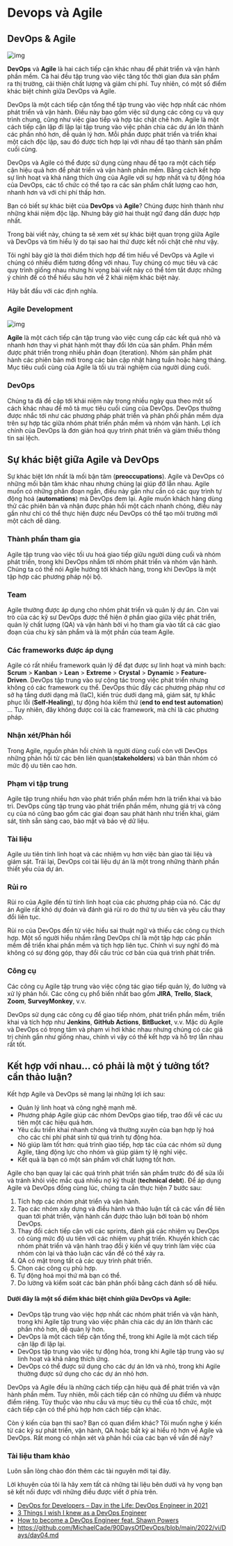 # Devops và Agile

## DevOps & Agile

![img](/Image/Differences-Devops-Agile.jpg)

**DevOps** và **Agile** là hai cách tiếp cận khác nhau để phát triển và vận hành phần mềm. Cả hai đều tập trung vào việc tăng tốc thời gian đưa sản phẩm ra thị trường, cải thiện chất lượng và giảm chi phí. Tuy nhiên, có một số điểm khác biệt chính giữa DevOps và Agile.

DevOps là một cách tiếp cận tổng thể tập trung vào việc hợp nhất các nhóm phát triển và vận hành. Điều này bao gồm việc sử dụng các công cụ và quy trình chung, cũng như việc giao tiếp và hợp tác chặt chẽ hơn. Agile là một cách tiếp cận lặp đi lặp lại tập trung vào việc phân chia các dự án lớn thành các phần nhỏ hơn, dễ quản lý hơn. Mỗi phần được phát triển và triển khai một cách độc lập, sau đó được tích hợp lại với nhau để tạo thành sản phẩm cuối cùng.

DevOps và Agile có thể được sử dụng cùng nhau để tạo ra một cách tiếp cận hiệu quả hơn để phát triển và vận hành phần mềm. Bằng cách kết hợp sự linh hoạt và khả năng thích ứng của Agile với sự hợp nhất và tự động hóa của DevOps, các tổ chức có thể tạo ra các sản phẩm chất lượng cao hơn, nhanh hơn và với chi phí thấp hơn.

Bạn có biết sự khác biệt của **DevOps** và **Agile**? Chúng được hình thành như những khái niệm độc lập. Nhưng bây giờ hai thuật ngữ đang dần được hợp nhất.

Trong bài viết này, chúng ta sẽ xem xét sự khác biệt quan trọng giữa Agile và DevOps và tìm hiểu lý do tại sao hai thứ được kết nối chặt chẽ như vậy.

Tôi nghĩ bây giờ là thời điểm thích hợp để tìm hiểu về DevOps và Agile vì chúng có nhiều điểm tương đồng với nhau. Tuy chúng có mục tiêu và các quy trình giống nhau nhưng hi vọng bài viết này có thể tóm tắt được những ý chính để có thể hiểu sâu hơn về 2 khái niệm khác biệt này.

Hãy bắt đầu với các định nghĩa.

### Agile Development

![img](/Image/Agile.png)

**Agile** là một cách tiếp cận tập trung vào việc cung cấp các kết quả nhỏ và nhanh hơn thay vì phát hành một thay đổi lớn của sản phẩm. Phần mềm được phát triển trong nhiều phân đoạn (iteration). Nhóm sản phẩm phát hành các phiên bản mới trong các bản cập nhật hàng tuần hoặc hàng tháng. Mục tiêu cuối cùng của Agile là tối ưu trải nghiệm của người dùng cuối.

### DevOps

Chúng ta đã đề cập tới khái niệm này trong nhiều ngày qua theo một số cách khác nhau để mô tả mục tiêu cuối cùng của DevOps. DevOps thường được nhắc tới như các phương pháp phát triển và phân phối phần mềm dựa trên sự hợp tác giữa nhóm phát triển phần mềm và nhóm vận hành. Lợi ích chính của DevOps là đơn giản hoá quy trình phát triển và giảm thiểu thông tin sai lệch.

## Sự khác biệt giữa Agile và DevOps

Sự khác biệt lớn nhất là mối bận tâm (**preoccupations**). Agile và DevOps có những mối bận tâm khác nhau nhưng chúng lại giúp đỡ lẫn nhau. Agile muốn có những phân đoạn ngắn, điều này gần như cần có các quy trình tự động hoá (**automations**) mà DevOps đem lại. Agile muốn khách hàng dùng thử các phiên bản và nhận được phản hồi một cách nhanh chóng, điều này gần như chỉ có thể thực hiện được nếu DevOps có thể tạo môi trường mới một cách dễ dàng.

### Thành phần tham gia

Agile tập trung vào việc tối ưu hoá giao tiếp giữu người dùng cuối và nhóm phát triển, trong khi DevOps nhắm tới nhóm phát triển và nhóm vận hành. Chúng ta có thể nói Agile hướng tới khách hàng, trong khi DevOps là một tập hợp các phương pháp nội bộ.

### Team

Agile thường được áp dụng cho nhóm phát triển và quản lý dự án. Còn vai trò của các kỹ sư DevOps được thể hiện ở phần giao giữa việc phát triển, quản lý chất lượng (QA) và vận hành bởi vì họ tham gia vào tất cả các giao đoạn của chu kỳ sản phẩm và là một phần của team Agile.

### Các frameworks được áp dụng

Agile có rất nhiều framework quản lý để đạt được sự linh hoạt và minh bạch: **Scrum** > **Kanban** > **Lean** > **Extreme** > **Crystal** > **Dynamic** > **Feature-Driven**. DevOps tập trung vào sự cộng tác trong việc phát triển nhưng không có các framework cụ thể. DevOps thúc đẩy các phương pháp như cơ sở hạ tầng dưới dạng mã (IaC), kiến trúc dưới dạng mã, giám sát, tự khắc phục lỗi (**Self-Healing**), tự động hóa kiểm thử (**end to end test automation**) ... Tuy nhiên, đây không được coi là các framework, mà chỉ là các phương pháp.

### Nhận xét/Phản hồi

Trong Agile, nguồn phản hồi chính là người dùng cuối còn với DevOps những phản hồi từ các bên liên quan(**stakeholders**) và bản thân nhóm có mức độ ưu tiên cao hơn.

### Phạm vi tập trung

Agile tập trung nhiều hơn vào phát triển phần mềm hơn là triển khai và bảo trì. DevOps cũng tập trung vào phát triển phần mềm, nhưng giá trị và công cụ của nó cũng bao gồm các giai đoạn sau phát hành như triển khai, giám sát, tính sẵn sàng cao, bảo mật và bảo vệ dữ liệu.

### Tài liệu

Agile ưu tiên tính linh hoạt và các nhiệm vụ hơn việc bàn giao tài liệu và giám sát. Trái lại, DevOps coi tài liệu dự án là một trong những thành phần thiết yếu của dự án.

### Rủi ro

Rủi ro của Agile đến từ tính linh hoạt của các phương pháp của nó. Các dự án Agile rất khó dự đoán và đánh giá rủi ro do thứ tự ưu tiên và yêu cầu thay đổi liên tục.

Rủi ro của DevOps đến từ việc hiểu sai thuật ngữ và thiếu các công cụ thích hợp. Một số người hiểu nhầm rằng DevOps chỉ là một tập hợp các phần mềm để triển khai phần mềm và tích hợp liên tục. Chính vì suy nghĩ đó mà không có sự đóng góp, thay đổi cấu trúc cơ bản của quá trình phát triển.

### Công cụ

Các công cụ Agile tập trung vào việc cộng tác giao tiếp quản lý, đo lường và xử lý phản hồi. Các công cụ phổ biến nhất bao gồm **JIRA**, **Trello**, **Slack**, **Zoom**, **SurveyMonkey**, v.v.

DevOps sử dụng các công cụ để giao tiếp nhóm, phát triển phần mềm, triển khai và tích hợp như **Jenkins**, **GitHub Actions**, **BitBucket**, v.v. Mặc dù Agile và DevOps có trọng tâm và phạm vi hơi khác nhau nhưng chúng có các giá trị chính gần như giống nhau, chính vì vậy có thể kết hợp và hỗ trợ lẫn nhau rất tốt.

## Kết hợp với nhau... có phải là một ý tưởng tốt? cần thảo luận?

Kết hợp Agile và DevOps sẽ mang lại những lợi ích sau:

- Quản lý linh hoạt và công nghệ mạnh mẽ.
- Phương pháp Agile giúp các nhóm DevOps giao tiếp, trao đổi về các ưu tiên một các hiệu quả hơn.
- Yêu cầu triển khai nhanh chóng và thường xuyên của bạn hợp lý hoá cho các chi phí phát sinh từ quá trình tự động hóa.
- Nó giúp làm tốt hơn: quá trình giao tiếp, hợp tác của các nhóm sử dụng Agile, tăng động lực cho nhóm và giúp giảm tỷ lệ nghỉ việc.
- Kết quả là bạn có một sản phẩm với chất lượng tốt hơn.

Agile cho bạn quay lại các quá trình phát triển sản phẩm trước đó để sửa lỗi và tránh khỏi việc mắc quá nhiều nợ kỹ thuật (**technical debt**). Để áp dụng Agile và DevOps đồng cùng lúc, chúng ta cần thực hiện 7 bước sau:

1. Tích hợp các nhóm phát triển và vận hành.
2. Tạo các nhóm xây dựng và điều hành và thảo luận tất cả các vấn đề liên quan tới phát triển, vận hành cần được thảo luận bởi toàn bộ nhóm DevOps.
3. Thay đổi cách tiếp cận với các sprints, đánh giá các nhiệm vụ DevOps có cùng mức độ ưu tiên với các nhiệm vụ phát triển. Khuyến khích các nhóm phát triển và vận hành trao đổi ý kiến về quy trình làm việc của nhóm còn lại và thảo luận các vấn đề có thể xảy ra.
4. QA có mặt trong tất cả các quy trình phát triển.
5. Chọn các công cụ phù hợp.
6. Tự động hoá mọi thứ mà bạn có thể.
7. Do lường và kiểm soát các bản phân phối bằng cách đánh số dễ hiểu.


#### Dưới đây là một số điểm khác biệt chính giữa DevOps và Agile:

- DevOps tập trung vào việc hợp nhất các nhóm phát triển và vận hành, trong khi Agile tập trung vào việc phân chia các dự án lớn thành các phần nhỏ hơn, dễ quản lý hơn.
- DevOps là một cách tiếp cận tổng thể, trong khi Agile là một cách tiếp cận lặp đi lặp lại.
- DevOps tập trung vào việc tự động hóa, trong khi Agile tập trung vào sự linh hoạt và khả năng thích ứng.
- DevOps có thể được sử dụng cho các dự án lớn và nhỏ, trong khi Agile thường được sử dụng cho các dự án nhỏ hơn.

DevOps và Agile đều là những cách tiếp cận hiệu quả để phát triển và vận hành phần mềm. Tuy nhiên, mỗi cách tiếp cận có những ưu điểm và nhược điểm riêng. Tùy thuộc vào nhu cầu và mục tiêu cụ thể của tổ chức, một cách tiếp cận có thể phù hợp hơn cách tiếp cận khác.

Còn ý kiến của bạn thì sao? Bạn có quan điểm khác? Tôi muốn nghe ý kiến từ các kỹ sư phát triển, vận hành, QA hoặc bất kỳ ai hiểu rõ hơn về Agile và DevOps. Rất mong có nhận xét và phản hồi của các bạn về vấn đề này?

### Tài liệu tham khảo

Luôn sẵn lòng chào đón thêm các tài nguyên mới tại đây.

Lời khuyên của tôi là hãy xem tất cả những tài liệu bên dưới và hy vọng bạn sẽ kết nối được với những điều được viết ở phía trên.

- [DevOps for Developers – Day in the Life: DevOps Engineer in 2021](https://www.youtube.com/watch?v=2JymM0YoqGA)
- [3 Things I wish I knew as a DevOps Engineer](https://www.youtube.com/watch?v=udRNM7YRdY4)
- [How to become a DevOps Engineer feat. Shawn Powers](https://www.youtube.com/watch?v=kDQMjAQNvY4)
- https://github.com/MichaelCade/90DaysOfDevOps/blob/main/2022/vi/Days/day04.md
